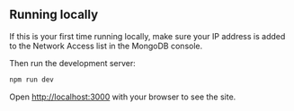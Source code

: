 ## Running locally

If this is your first time running locally, make sure your IP address is added to the Network Access list in the MongoDB console.

Then run the development server:

```bash
npm run dev
```

Open [http://localhost:3000](http://localhost:3000) with your browser to see the site.
